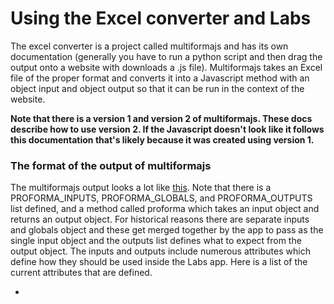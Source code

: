 # Using the Excel converter and Labs

The excel converter is a project called multiformajs and has its own documentation (generally you have to run a python script and then drag the output onto a website with downloads a .js file).  Multiformajs takes an Excel file of the proper format and converts it into a Javascript method with an object input and object output so that it can be run in the context of the website.

**Note that there is a version 1 and version 2 of multiformajs.  These docs describe how to use version 2.  If the Javascript doesn't look like it follows this documentation that's likely because it was created using version 1.**

### The format of the output of multiformajs

The multiformajs output looks a lot like [this](https://github.com/mapcraftlabs/labs_examples/blob/gh-pages/sea_proforma.js).  Note that there is a PROFORMA_INPUTS, PROFORMA_GLOBALS, and PROFORMA_OUTPUTS list defined, and a method called proforma which takes an input object and returns an output object.  For historical reasons there are separate inputs and globals object and these get merged together by the app to pass as the single input object and the outputs list defines what to expect from the output object.  The inputs and outputs include numerous attributes which define how they should be used inside the Labs app.  Here is a list of the current attributes that are defined.

* 
